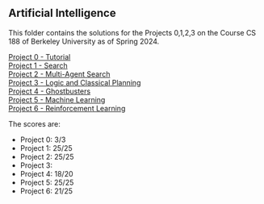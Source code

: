 ## Artificial Intelligence

This folder contains the solutions for the Projects 0,1,2,3 on the Course CS 188 of Berkeley University as of Spring 2024.

[Project 0 - Tutorial](https://inst.eecs.berkeley.edu/~cs188/sp24/projects/proj0/)<br>
[Project 1 - Search](https://inst.eecs.berkeley.edu/~cs188/sp24/projects/proj1/)<br>
[Project 2 - Multi-Agent Search](https://inst.eecs.berkeley.edu/~cs188/sp24/projects/proj2/)<br>
[Project 3 - Logic and Classical Planning](https://inst.eecs.berkeley.edu/~cs188/sp24/projects/proj3/)<br>
[Project 4 - Ghostbusters](https://inst.eecs.berkeley.edu/~cs188/sp24/projects/proj4/)<br>
[Project 5 - Machine Learning](https://inst.eecs.berkeley.edu/~cs188/sp24/projects/proj5/)<br>
[Project 6 - Reinforcement Learning](https://inst.eecs.berkeley.edu/~cs188/sp24/projects/proj6/)

The scores are:
- Project 0: 3/3
- Project 1: 25/25
- Project 2: 25/25
- Project 3: 
- Project 4: 18/20
- Project 5: 25/25
- Project 6: 21/25
